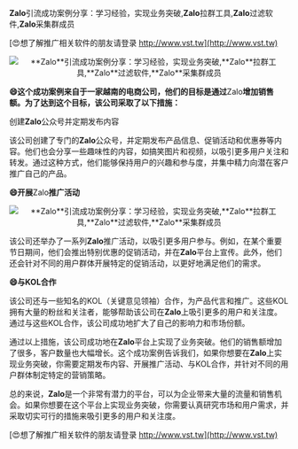 **Zalo**引流成功案例分享：学习经验，实现业务突破,**Zalo**拉群工具,**Zalo**过滤软件,**Zalo**采集群成员

[😍想了解推广相关软件的朋友请登录 http://www.vst.tw](http://www.vst.tw)

 <center><img src="https://vst.tw/MP4/tuiguang/png/1.png" alt="**Zalo**引流成功案例分享：学习经验，实现业务突破,**Zalo**拉群工具,**Zalo**过滤软件,**Zalo**采集群成员"></center>

**😄这个成功案例来自于一家越南的电商公司，他们的目标是通过**Zalo**增加销售额。为了达到这个目标，该公司采取了以下措施：**

创建**Zalo**公众号并定期发布内容

该公司创建了专门的**Zalo**公众号，并定期发布产品信息、促销活动和优惠券等内容。他们也会分享一些趣味性的内容，如搞笑图片和视频，以吸引更多用户关注和转发。通过这种方式，他们能够保持用户的兴趣和参与度，并集中精力向潜在客户推广自己的产品。

**😄开展**Zalo**推广活动**

 <center><img src="https://vst.tw/MP4/tuiguang/png/4.png" alt="**Zalo**引流成功案例分享：学习经验，实现业务突破,**Zalo**拉群工具,**Zalo**过滤软件,**Zalo**采集群成员"></center>

该公司还举办了一系列**Zalo**推广活动，以吸引更多用户参与。例如，在某个重要节日期间，他们会推出特别优惠的促销活动，并在**Zalo**平台上宣传。此外，他们还会针对不同的用户群体开展特定的促销活动，以更好地满足他们的需求。

**😄与KOL合作**

该公司还与一些知名的KOL（关键意见领袖）合作，为产品代言和推广。这些KOL拥有大量的粉丝和关注者，能够帮助该公司在**Zalo**上吸引更多的用户和关注度。通过与这些KOL合作，该公司成功地扩大了自己的影响力和市场份额。

通过以上措施，该公司成功地在**Zalo**平台上实现了业务突破。他们的销售额增加了很多，客户数量也大幅增长。这个成功案例告诉我们，如果你想要在**Zalo**上实现业务突破，你需要定期发布内容、开展推广活动、与KOL合作，并针对不同的用户群体制定特定的营销策略。

总的来说，**Zalo**是一个非常有潜力的平台，可以为企业带来大量的流量和销售机会。如果你想要在这个平台上实现业务突破，你需要认真研究市场和用户需求，并采取切实可行的措施来吸引更多的用户和关注度。

[😍想了解推广相关软件的朋友请登录 http://www.vst.tw](http://www.vst.tw)



